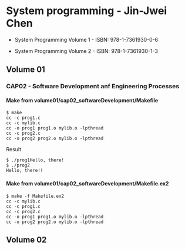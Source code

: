 # System programming - Jin-Jwei Chen


* System Programming Volume 1 - ISBN: 978-1-7361930-0-6

* System Programming Volume 2 - ISBN: 978-1-7361930-1-3


## Volume 01

### CAP02 - Software Development anf Engineering Processes


#### Make from volume01/cap02_softwareDevelopment/Makefile

```
$ make
cc -c prog1.c
cc -c mylib.c
cc -o prog1 prog1.o mylib.o -lpthread
cc -c prog2.c
cc -o prog2 prog2.o mylib.o -lpthread
```

Result

```
$ ./prog1Hello, there!
$ ./prog2
Hello, there!!
```

#### Make from volume01/cap02_softwareDevelopment/Makefile.ex2

```
$ make -f Makefile.ex2
cc -c mylib.c
cc -c prog1.c
cc -c prog2.c
cc -o prog1 prog1.o mylib.o -lpthread
cc -o prog2 prog2.o mylib.o -lpthread
```


## Volume 02